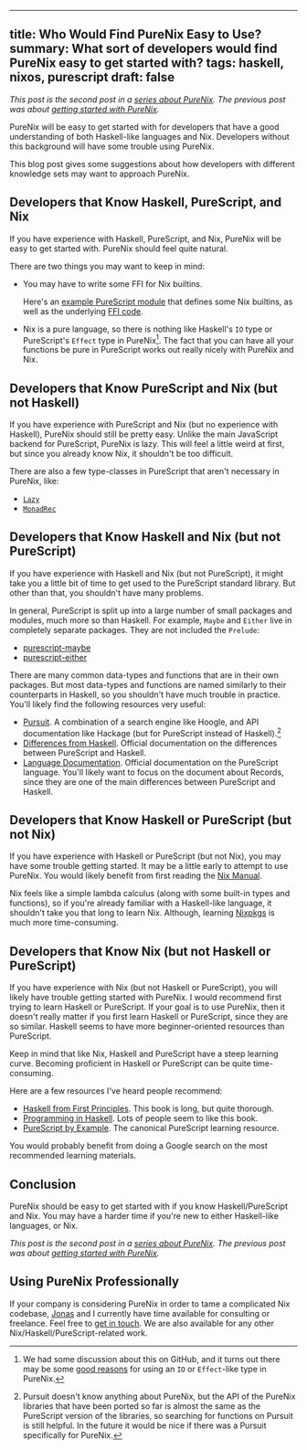 ------------------------------------------------------
title: Who Would Find PureNix Easy to Use?
summary: What sort of developers would find PureNix easy to get started with?
tags: haskell, nixos, purescript
draft: false
------------------------------------------------------

*This post is the second post in a
[series about PureNix](./2022-01-03-purenix).  The previous post was about
[getting started with PureNix](./2022-01-04-getting-started-with-purenix).*

PureNix will be easy to get started with for developers that have a good
understanding of both Haskell-like languages and Nix.  Developers without this
background will have some trouble using PureNix.

This blog post gives some suggestions about how developers with different
knowledge sets may want to approach PureNix.

## Developers that Know Haskell, PureScript, and Nix

If you have experience with Haskell, PureScript, and Nix, PureNix will be easy
to get started with.  PureNix should feel quite natural.

There are two things you may want to keep in mind:

-   You may have to write some FFI for Nix builtins.

    Here's an
    [example PureScript module](https://github.com/cdepillabout/cabal2nixWithoutIFD/blob/484515bdec2ccf9dfc02b9a442b801bc2d17b9cc/purescript-parser-combinator/src/NixBuiltins.purs)
    that defines some Nix builtins, as well as the underlying
    [FFI code](https://github.com/cdepillabout/cabal2nixWithoutIFD/blob/484515bdec2ccf9dfc02b9a442b801bc2d17b9cc/purescript-parser-combinator/src/NixBuiltins.nix).

-   Nix is a pure language, so there is nothing like Haskell's `IO` type or
    PureScript's `Effect` type in PureNix[^effect].  The fact that you can have
    all your functions be pure in PureScript works out really nicely with
    PureNix and Nix.

[^effect]: We had some discussion about this on GitHub, and it turns out there
    may be some
    [good reasons](https://github.com/purenix-org/temp-package-set/pull/1)
    for using an `IO` or `Effect`-like type in PureNix.

## Developers that Know PureScript and Nix (but not Haskell)

If you have experience with PureScript and Nix (but no experience with
Haskell), PureNix should still be pretty easy.  Unlike the main JavaScript
backend for PureScript, PureNix is lazy.  This will feel a little weird at
first, but since you already know Nix, it shouldn't be too difficult.

There are also a few type-classes in PureScript that aren't necessary in
PureNix, like:

- [`Lazy`](https://pursuit.purescript.org/packages/purescript-control/5.0.0/docs/Control.Lazy#t:Lazy)
- [`MonadRec`](https://pursuit.purescript.org/packages/purescript-tailrec/5.0.1/docs/Control.Monad.Rec.Class)

## Developers that Know Haskell and Nix (but not PureScript)

If you have experience with Haskell and Nix (but not PureScript), it
might take you a little bit of time to get used to the PureScript
standard library. But other than that, you shouldn't have many problems.

In general, PureScript is split up into a large number of small packages and
modules, much more so than Haskell.  For example, `Maybe` and `Either` live
in completely separate packages. They are not included the `Prelude`:

-   [purescript-maybe](https://github.com/purenix-org/purescript-maybe)
-   [purescript-either](https://github.com/purenix-org/purescript-either)

There are many common data-types and functions that are in their
own packages.  But most data-types and functions are named similarly to their
counterparts in Haskell, so you shouldn't have much trouble in practice.
You'll likely find the following resources very useful:

-   [Pursuit](https://pursuit.purescript.org/).  A combination of a search engine
    like Hoogle, and API documentation like Hackage (but for PureScript instead
    of Haskell).[^pursuit]
-   [Differences from Haskell](https://github.com/purescript/documentation/blob/master/language/Differences-from-Haskell.md).
    Official documentation on the differences between PureScript and Haskell.
-   [Language Documentation](https://github.com/purescript/documentation/tree/master/language).
    Official documentation on the PureScript language.  You'll likely want to
    focus on the document about Records, since they are one of the main
    differences between PureScript and Haskell.

[^pursuit]: Pursuit doesn't know anything about PureNix, but the API of the
    PureNix libraries that have been ported so far is almost the same as the
    PureScript version of the libraries, so searching for functions on Pursuit is
    still helpful.  In the future it would be nice if there was a Pursuit
    specifically for PureNix.

## Developers that Know Haskell or PureScript (but not Nix)

If you have experience with Haskell or PureScript (but not Nix), you may
have some trouble getting started.  It may be a little early to attempt
to use PureNix.  You would likely benefit from first reading the
[Nix Manual](https://nixos.org/manual/nix/stable/).

Nix feels like a simple lambda calculus (along with some built-in types and
functions), so if you're already familiar with a Haskell-like language,
it shouldn't take you that long to learn Nix.  Although, learning
[Nixpkgs](https://github.com/NixOS/nixpkgs) is much more time-consuming.

## Developers that Know Nix (but not Haskell or PureScript)

If you have experience with Nix (but not Haskell or PureScript), you will
likely have trouble getting started with PureNix.  I would recommend
first trying to learn Haskell or PureScript.  If your goal is to use PureNix,
then it doesn't really matter if you first learn Haskell or PureScript, since
they are so similar.  Haskell seems to have more beginner-oriented resources
than PureScript.

Keep in mind that like Nix, Haskell and PureScript have a steep learning curve.
Becoming proficient in Haskell or PureScript can be quite time-consuming.

Here are a few resources I've heard people recommend:

-   [Haskell from First Principles](https://haskellbook.com/).  This book is
    long, but quite thorough.
-   [Programming in Haskell](https://www.cs.nott.ac.uk/~pszgmh/pih.html).  Lots of
    people seem to like this book.
-   [PureScript by Example](https://book.purescript.org/).  The canonical
    PureScript learning resource.

You would probably benefit from doing a Google search on the most recommended
learning materials.

## Conclusion

PureNix should be easy to get started with if you know Haskell/PureScript and
Nix.  You may have a harder time if you're new to either Haskell-like
languages, or Nix.

*This post is the second post in a
[series about PureNix](./2022-01-03-purenix).  The previous post was about
[getting started with PureNix](./2022-01-04-getting-started-with-purenix).*

## Using PureNix Professionally

If your company is considering PureNix in order to tame a complicated Nix
codebase, [Jonas](https://jonascarpay.com/) and I currently have time available
for consulting or freelance.  Feel free to [get in touch](/about).  We are also
available for any other Nix/Haskell/PureScript-related work.
